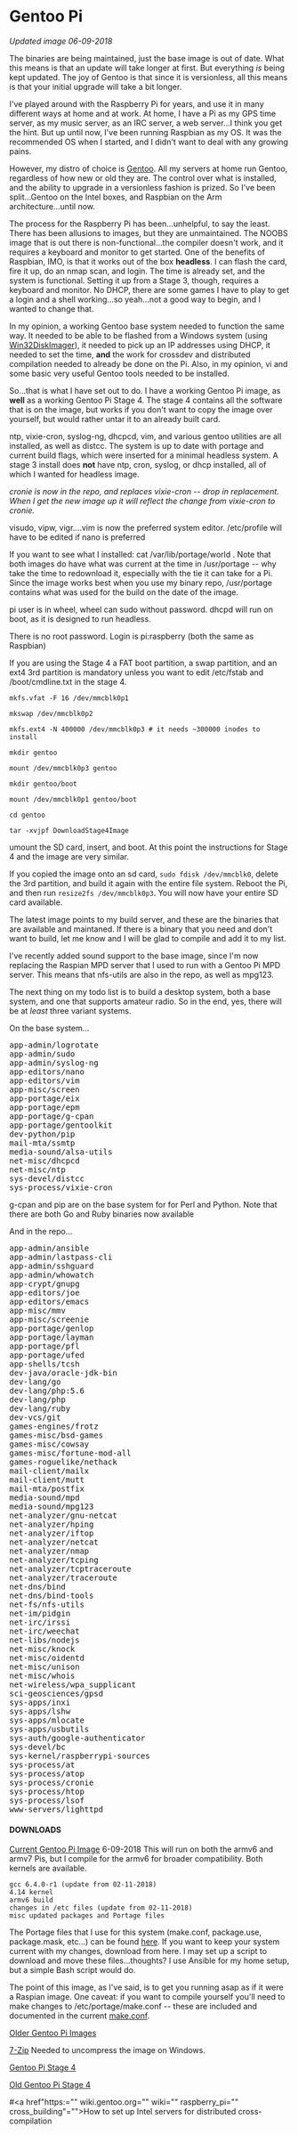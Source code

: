 # Gentoo Pi

<!--- <script language="javascript">document.write("Just to let you know this site is active, this page was last updated on: " + document.lastModified +". I try to release images monthly. Current image is 06-09-2018");</script>
--->
_Updated image 06-09-2018_

The binaries are being maintained, just the base image is out of date. What this means is that an update will take longer at first. But everything _is_ being kept updated. The joy of Gentoo is that since it is versionless, all this means is that your initial upgrade will take a bit longer.

I've played around with the Raspberry Pi for years, and use it in many different ways at home and at work. At home, I have a Pi as my GPS time server, as my music server, as an IRC server, a web server...I think you get the hint. But up until now, I've been running Raspbian as my OS. It was the recommended OS when I started, and I didn't want to deal with any growing pains.

However, my distro of choice is [Gentoo](http://www.gentoo.org). All my servers at home run Gentoo, regardless of how new or old they are. The control over what is installed, and the ability to upgrade in a versionless fashion is prized. So I've been split...Gentoo on the Intel boxes, and Raspbian on the Arm architecture...until now.

The process for the Raspberry Pi has been...unhelpful, to say the least. There has been allusions to images, but they are unmaintained. The NOOBS image that is out there is non-functional...the compiler doesn't work, and it requires a keyboard and monitor to get started. One of the benefits of Raspbian, IMO, is that it works out of the box **headless**. I can flash the card, fire it up, do an nmap scan, and login. The time is already set, and the system is functional. Setting it up from a Stage 3, though, requires a keyboard and monitor. No DHCP, there are some games I have to play to get a login and a shell working...so yeah...not a good way to begin, and I wanted to change that.

In my opinion, a working Gentoo base system needed to function the same way. It needed to be able to be flashed from a Windows system (using [Win32DiskImager](http://sourceforge.net/projects/win32diskimager/)), it needed to pick up an IP addresses using DHCP, it needed to set the time, **and** the work for crossdev and distributed compilation needed to already be done on the Pi. Also, in my opinion, vi and some basic very useful Gentoo tools needed to be installed.

So...that is what I have set out to do. I have a working Gentoo Pi image, as **well** as a working Gentoo Pi Stage 4\. The stage 4 contains all the software that is on the image, but works if you don't want to copy the image over yourself, but would rather untar it to an already built card.

ntp, vixie-cron, syslog-ng, dhcpcd, vim, and various gentoo utilities are all installed, as well as distcc. The system is up to date with portage and current build flags, which were inserted for a minimal headless system. A stage 3 install does **not** have ntp, cron, syslog, or dhcp installed, all of which I wanted for headless image.

_cronie is now in the repo, and replaces vixie-cron -- drop in replacement. When I get the new image up it will reflect the change from vixie-cron to cronie._

visudo, vipw, vigr....vim is now the preferred system editor. /etc/profile will have to be edited if nano is preferred

If you want to see what I installed: cat /var/lib/portage/world . Note that both images do have what was current at the time in /usr/portage -- why take the time to redownload it, especially with the tie it can take for a Pi. Since the image works best when you use my binary repo, /usr/portage contains what was used for the build on the date of the image.

pi user is in wheel, wheel can sudo without password. dhcpd will run on boot, as it is designed to run headless.

There is no root password. Login is pi:raspberry (both the same as Raspbian)

If you are using the Stage 4 a FAT boot partition, a swap partition, and an ext4 3rd partition is mandatory unless you want to edit /etc/fstab and /boot/cmdline.txt in the stage 4.

`mkfs.vfat -F 16 /dev/mmcblk0p1`

`mkswap /dev/mmcblk0p2`

`mkfs.ext4 -N 400000 /dev/mmcblk0p3 # it needs ~300000 inodes to install`

`mkdir gentoo`

`mount /dev/mmcblk0p3 gentoo`

`mkdir gentoo/boot`

`mount /dev/mmcblk0p1 gentoo/boot`

`cd gentoo`

`tar -xvjpf DownloadStage4Image`

umount the SD card, insert, and boot. At this point the instructions for Stage 4 and the image are very similar.

If you copied the image onto an sd card, `sudo fdisk /dev/mmcblk0`, delete the 3rd partition, and build it again with the entire file system. Reboot the Pi, and then run `resize2fs /dev/mmcblk0p3`. You will now have your entire SD card available.

The latest image points to my build server, and these are the binaries that are available and maintaned. If there is a binary that you need and don't want to build, let me know and I will be glad to compile and add it to my list.

I've recently added sound support to the base image, since I'm now replacing the Raspian MPD server that I used to run with a Gentoo Pi MPD server. This means that nfs-utils are also in the repo, as well as mpg123.

The next thing on my todo list is to build a desktop system, both a base system, and one that supports amateur radio. So in the end, yes, there will be at *least* three variant systems.

On the base system...

<pre>app-admin/logrotate
app-admin/sudo
app-admin/syslog-ng
app-editors/nano
app-editors/vim
app-misc/screen
app-portage/eix
app-portage/epm
app-portage/g-cpan
app-portage/gentoolkit
dev-python/pip
mail-mta/ssmtp
media-sound/alsa-utils
net-misc/dhcpcd
net-misc/ntp
sys-devel/distcc
sys-process/vixie-cron
</pre>

g-cpan and pip are on the base system for for Perl and Python. Note that there are both Go and Ruby binaries now available

And in the repo...

<pre>app-admin/ansible
app-admin/lastpass-cli
app-admin/sshguard
app-admin/whowatch
app-crypt/gnupg
app-editors/joe
app-editors/emacs
app-misc/mmv
app-misc/screenie
app-portage/genlop
app-portage/layman
app-portage/pfl
app-portage/ufed
app-shells/tcsh
dev-java/oracle-jdk-bin
dev-lang/go
dev-lang/php:5.6
dev-lang/php
dev-lang/ruby
dev-vcs/git
games-engines/frotz
games-misc/bsd-games
games-misc/cowsay
games-misc/fortune-mod-all
games-roguelike/nethack
mail-client/mailx
mail-client/mutt
mail-mta/postfix
media-sound/mpd
media-sound/mpg123
net-analyzer/gnu-netcat
net-analyzer/hping
net-analyzer/iftop
net-analyzer/netcat
net-analyzer/nmap
net-analyzer/tcping
net-analyzer/tcptraceroute
net-analyzer/traceroute
net-dns/bind
net-dns/bind-tools
net-fs/nfs-utils
net-im/pidgin
net-irc/irssi
net-irc/weechat
net-libs/nodejs
net-misc/knock
net-misc/oidentd
net-misc/unison
net-misc/whois
net-wireless/wpa_supplicant
sci-geosciences/gpsd
sys-apps/inxi
sys-apps/lshw
sys-apps/mlocate
sys-apps/usbutils
sys-auth/google-authenticator
sys-devel/bc
sys-kernel/raspberrypi-sources
sys-process/at
sys-process/atop
sys-process/cronie
sys-process/htop
sys-process/lsof
www-servers/lighttpd
</pre>

#### DOWNLOADS

[Current Gentoo Pi Image](gentoo-pi-2018-06-09.img.gz) 6-09-2018 This will run on both the armv6 and armv7 Pis, but I compile for the armv6 for broader compatibility. Both kernels are available.

    gcc 6.4.0-r1 (update from 02-11-2018)
    4.14 kernel
    armv6 build
    changes in /etc files (update from 02-11-2018)
    misc updated packages and Portage files

The Portage files that I use for this system (make.conf, package.use, package.mask, etc...) can be found [here](files/). If you want to keep your system current with my changes, download from here. I may set up a script to download and move these files...thoughts? I use Ansible for my home setup, but a simple Bash script would do.

The point of this image, as I've said, is to get you running asap as if it were a Raspian image. One caveat: if you want to compile yourself you'll need to make changes to /etc/portage/make.conf -- these are included and documented in the current [make.conf](files/make.conf).

[Older Gentoo Pi Images](old_images/)

[7-Zip](http://www.7-zip.org/) Needed to uncompress the image on Windows.

[Gentoo Pi Stage 4](stage4-gentoo-pi-2018-06-09.tar.bz2)

[Old Gentoo Pi Stage 4](stage4-gentoo-pi-02-02-2016.tar.bz2)

#<a href"https:="" wiki.gentoo.org="" wiki="" raspberry_pi="" cross_building"="">How to set up Intel servers for distributed cross-compilation</a>
